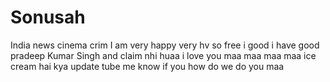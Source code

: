 # Sonusah
India news cinema crim
I am very happy 
very hv
so free
i good
i have good 
pradeep Kumar Singh and claim nhi huaa 
i love you maa maa maa maa 
ice cream hai kya 
update tube me know if you 
how do we do you maa 
